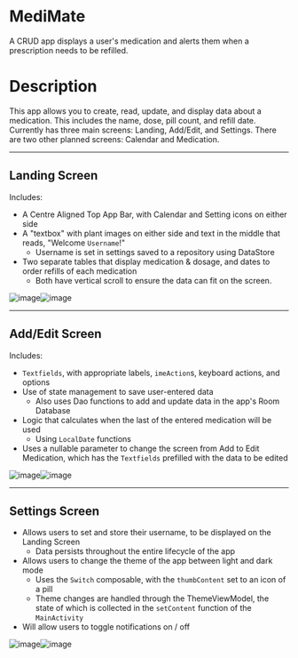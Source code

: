 # MediMate
A CRUD app displays a user's medication and alerts them when a prescription needs to be refilled.

# Description
This app allows you to create, read, update, and display data about a medication. This includes the name, dose, pill count, and refill date. Currently has three main screens: Landing, Add/Edit, and Settings. There are two other planned screens: Calendar and Medication.

---
## Landing Screen

Includes:
- A Centre Aligned Top App Bar, with Calendar and Setting icons on either side
- A "textbox" with plant images on either side and text in the middle that reads, "Welcome `Username`!"
  - Username is set in settings saved to a repository using DataStore
- Two separate tables that display medication & dosage, and dates to order refills of each medication
  - Both have vertical scroll to ensure the data can fit on the screen.
 
![image](https://github.com/user-attachments/assets/5bcc0ef7-80f0-4bed-ae59-ecdf5e7ee53c)![image](https://github.com/user-attachments/assets/08e5a930-59f0-4a51-aba5-9965fbd0ef2a)

---
## Add/Edit Screen

Includes:
- `Textfields`, with appropriate labels, `imeAction`s, keyboard actions, and options
- Use of state management to save user-entered data
  - Also uses Dao functions to add and update data in the app's Room Database
- Logic that calculates when the last of the entered medication will be used
  - Using `LocalDate` functions
- Uses a nullable parameter to change the screen from Add to Edit Medication, which has the `Textfields` prefilled with the data to be edited 
 
![image](https://github.com/user-attachments/assets/2293ef58-a544-422b-8bcd-da6baf8523f2)![image](https://github.com/user-attachments/assets/73ecff31-e52b-4dac-938f-b6f579680e4e)

---
## Settings Screen

- Allows users to set and store their username, to be displayed on the Landing Screen
  - Data persists throughout the entire lifecycle of the app
- Allows users to change the theme of the app between light and dark mode
  - Uses the `Switch` composable, with the `thumbContent` set to an icon of a pill
  - Theme changes are handled through the ThemeViewModel, the state of which is collected in the `setContent` function of the `MainActivity`
- Will allow users to toggle notifications on / off

![image](https://github.com/user-attachments/assets/4b069205-ab83-4c9b-8d04-1a72774b8dc8)![image](https://github.com/user-attachments/assets/403abccc-0a2a-4934-a9a7-2bbe7b155c29)
























